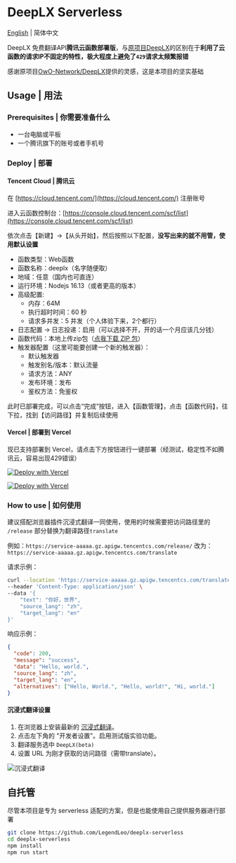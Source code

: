 # DeepLX Serverless

[English](./README_en.md) | 简体中文

DeepLX 免费翻译API**腾讯云函数部署版**，与[原项目DeepLX](https://github.com/OwO-Network/DeepLX)的区别在于**利用了云函数的请求IP不固定的特性，极大程度上避免了`429`请求太频繁报错**

感谢原项目[OwO-Network/DeepLX](https://github.com/OwO-Network/DeepLX)提供的灵感，这是本项目的坚实基础

## Usage | 用法

### Prerequisites | 你需要准备什么

- 一台电脑或平板
- 一个腾讯旗下的账号或者手机号

### Deploy | 部署

#### Tencent Cloud | 腾讯云

在 [https://cloud.tencent.com/](https://cloud.tencent.com/) 注册账号

进入云函数控制台：[https://console.cloud.tencent.com/scf/list](https://console.cloud.tencent.com/scf/list)

依次点击【新建】->【从头开始】，然后按照以下配置，**没写出来的就不用管，使用默认设置**

- 函数类型：Web函数
- 函数名称：deeplx（名字随便取）
- 地域：任意（国内也可直连）
- 运行环境：Nodejs 16.13（或者更高的版本）
- 高级配置:
    - 内存：64M
    - 执行超时时间：60 秒
    - 请求多并发：5 并发（个人体验下来，2个都行）
- 日志配置 -> 日志投递：启用（可以选择不开，开的话一个月应该几分钱）
- 函数代码：本地上传zip包（[点我下载 ZIP 包](https://github.com/LegendLeo/deeplx-serverless/releases/download/v1.0.0/dist.zip)）
- 触发器配置（这里可能要创建一个新的触发器）：
    - 默认触发器
    - 触发别名/版本：默认流量
    - 请求方法：ANY
    - 发布环境：发布
    - 鉴权方法：免鉴权

此时已部署完成，可以点击“完成”按钮，进入【函数管理】，点击【函数代码】，往下拉，找到【访问路径】并复制后续使用

#### Vercel | 部署到 Vercel

现已支持部署到 Vercel，请点击下方按钮进行一键部署（经测试，稳定性不如腾讯云，容易出现429错误）

[![Deploy with Vercel](https://vercel.com/button)](https://vercel.com/new/clone?repository-url=https%3A%2F%2Fgithub.com%2FLegendLeo%2Fdeeplx-serverless)


[![Deploy with Vercel](https://vercel.com/button)](https://vercel.com/new/clone?repository-url=https%3A%2F%2Fgithub.com%2Fzhangbin0301%2Fdeeplx-serverless)


### How to use | 如何使用

建议搭配浏览器插件沉浸式翻译一同使用，使用的时候需要把访问路径里的 `/release` 部分替换为翻译路径`translate`

例如：`https://service-aaaaa.gz.apigw.tencentcs.com/release/` 改为：`https://service-aaaaa.gz.apigw.tencentcs.com/translate`

请求示例：

``` bash
curl --location 'https://service-aaaaa.gz.apigw.tencentcs.com/translate' \
--header 'Content-Type: application/json' \
--data '{
    "text": "你好，世界",
    "source_lang": "zh",
    "target_lang": "en"
}'
```

响应示例：

``` json
{
  "code": 200,
  "message": "success",
  "data": "Hello, world.",
  "source_lang": "zh",
  "target_lang": "en",
  "alternatives": ["Hello, World.", "Hello, world!", "Hi, world."]
}
```

#### 沉浸式翻译设置

1. 在浏览器上安装最新的 [沉浸式翻译](https://github.com/immersive-translate/immersive-translate/releases)。
2. 点击左下角的 "开发者设置"。启用测试版实验功能。
3. 翻译服务选中 `DeepLX(beta)`
3. 设置 URL 为刚才获取的访问路径（需带translate）。

![沉浸式翻译](https://github.com/LegendLeo/deeplx-serverless/assets/25115173/d3affe2b-9e99-4d5c-bc8c-cd67e70d0368)

## 自托管

尽管本项目是专为 serverless 适配的方案，但是也能使用自己提供服务器进行部署

``` bash
git clone https://github.com/LegendLeo/deeplx-serverless
cd deeplx-serverless
npm install
npm run start
```
